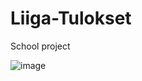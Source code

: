 # Liiga-Tulokset

School project

![image](https://user-images.githubusercontent.com/72079744/211321028-317920cd-832e-4d23-a10a-90883eb1251e.png)
